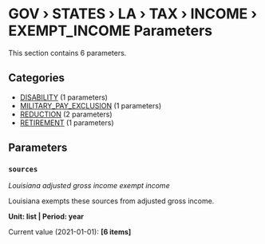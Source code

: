 # GOV › STATES › LA › TAX › INCOME › EXEMPT_INCOME Parameters

This section contains 6 parameters.

## Categories

- [DISABILITY](disability/index.md) (1 parameters)
- [MILITARY_PAY_EXCLUSION](military_pay_exclusion/index.md) (1 parameters)
- [REDUCTION](reduction/index.md) (2 parameters)
- [RETIREMENT](retirement/index.md) (1 parameters)

## Parameters

### `sources`
*Louisiana adjusted gross income exempt income*

Louisiana exempts these sources from adjusted gross income.

**Unit: list | Period: year**

Current value (2021-01-01): **[6 items]**

